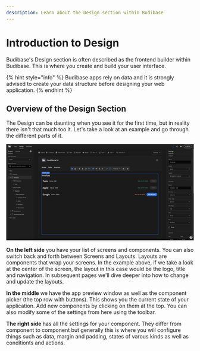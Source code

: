 ```yaml
---
description: Learn about the Design section within Budibase
---
```


# Introduction to Design

Budibase's Design section is often described as the frontend builder within Budibase. This is where you create and build your user interface. 

{% hint style="info" %}
Budibase apps rely on data and it is strongly advised to create your data structure before designing your web application. 
{% endhint %}

## Overview of the Design Section

The Design can be daunting when you see it for the first time, but in reality there isn't that much too it. Let's take a look at an example and go through the different parts of it.

![An overview of the design section](../.gitbook/assets/design-overview.png)

**On the left side** you have your list of screens and components. You can also switch back and forth between Screens and Layouts. Layouts are components that wrap your screens. In the example above, if we take a look at the center of the screen, the layout in this case would be the logo, title and navigation. In subsequent pages we'll dive deeper into how to change and update the layouts.

**In the middle** we have the app preview window as well as the component picker \(the top row with buttons\). This shows you the current state of your application. Add new components by clicking on them at the top. You can also modify some of the settings from here using the toolbar.

**The right side** has all the settings for your component. They differ from component to component but generally this is where you will configure things such as data, margin and padding, states of varous kinds as well as conditionts and actions.








